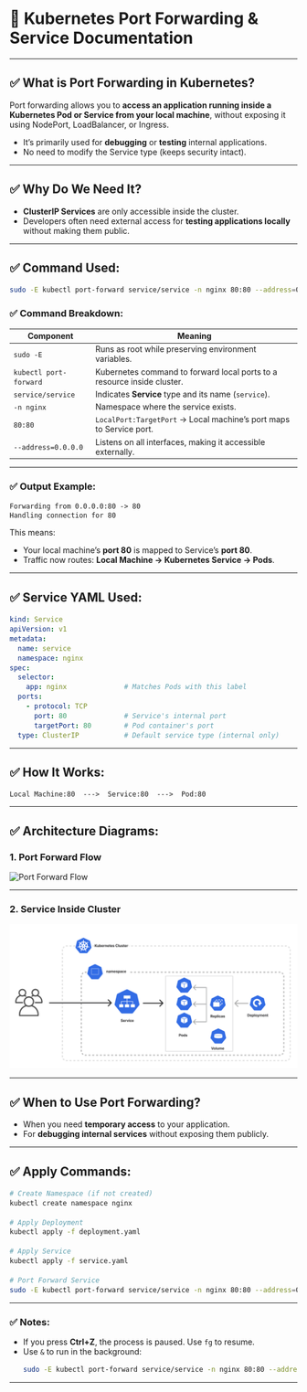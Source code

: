 # 📘 Kubernetes Port Forwarding & Service Documentation

---

## ✅ What is Port Forwarding in Kubernetes?

Port forwarding allows you to **access an application running inside a Kubernetes Pod or Service from your local machine**, without exposing it using NodePort, LoadBalancer, or Ingress.

- It’s primarily used for **debugging** or **testing** internal applications.
- No need to modify the Service type (keeps security intact).

---

## ✅ Why Do We Need It?

- **ClusterIP Services** are only accessible inside the cluster.
- Developers often need external access for **testing applications locally** without making them public.

---

## ✅ Command Used:

```bash
sudo -E kubectl port-forward service/service -n nginx 80:80 --address=0.0.0.0
```

### ✅ Command Breakdown:

| Component                              | Meaning                                                                 |
|----------------------------------------|-------------------------------------------------------------------------|
| `sudo -E`                             | Runs as root while preserving environment variables.                   |
| `kubectl port-forward`                | Kubernetes command to forward local ports to a resource inside cluster.|
| `service/service`                     | Indicates **Service** type and its name (`service`).                  |
| `-n nginx`                            | Namespace where the service exists.                                    |
| `80:80`                               | `LocalPort:TargetPort` → Local machine’s port maps to Service port.    |
| `--address=0.0.0.0`                   | Listens on all interfaces, making it accessible externally.            |

---

### ✅ Output Example:

```
Forwarding from 0.0.0.0:80 -> 80
Handling connection for 80
```

This means:
- Your local machine’s **port 80** is mapped to Service’s **port 80**.
- Traffic now routes: **Local Machine → Kubernetes Service → Pods**.

---

## ✅ Service YAML Used:

```yaml
kind: Service
apiVersion: v1
metadata:
  name: service
  namespace: nginx
spec:
  selector:
    app: nginx              # Matches Pods with this label
  ports:
    - protocol: TCP
      port: 80              # Service's internal port
      targetPort: 80        # Pod container's port
  type: ClusterIP           # Default service type (internal only)
```

---

## ✅ How It Works:

```
Local Machine:80  --->  Service:80  --->  Pod:80
```

---

## ✅ Architecture Diagrams:

### **1. Port Forward Flow**
![Port Forward Flow](https://raw.githubusercontent.com/kubernetes/website/main/static/images/docs/user-guide/kubectl/kubectl-port-forward.png)

---

### **2. Service Inside Cluster**
![Service Flow](services.png)

---

## ✅ When to Use Port Forwarding?

- When you need **temporary access** to your application.
- For **debugging internal services** without exposing them publicly.

---

## ✅ Apply Commands:

```bash
# Create Namespace (if not created)
kubectl create namespace nginx

# Apply Deployment
kubectl apply -f deployment.yaml

# Apply Service
kubectl apply -f service.yaml

# Port Forward Service
sudo -E kubectl port-forward service/service -n nginx 80:80 --address=0.0.0.0
```

---

### ✅ Notes:
- If you press **Ctrl+Z**, the process is paused. Use `fg` to resume.
- Use `&` to run in the background:
  ```bash
  sudo -E kubectl port-forward service/service -n nginx 80:80 --address=0.0.0.0 &
  ```

---

